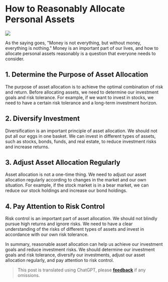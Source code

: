 # How to Reasonably Allocate Personal Assets

![](https://wiki-media-1253965369.cos.ap-guangzhou.myqcloud.com/img/20210312135502.png)

As the saying goes, "Money is not everything, but without money, everything is nothing." Money is an important part of our lives, and how to allocate personal assets reasonably is a question that everyone needs to consider.

## 1. Determine the Purpose of Asset Allocation

The purpose of asset allocation is to achieve the optimal combination of risk and return. Before allocating assets, we need to determine our investment goals and risk tolerance. For example, if we want to invest in stocks, we need to have a certain risk tolerance and a long-term investment horizon.

## 2. Diversify Investment

Diversification is an important principle of asset allocation. We should not put all our eggs in one basket. We can invest in different types of assets, such as stocks, bonds, funds, and real estate, to reduce investment risks and increase returns.

## 3. Adjust Asset Allocation Regularly

Asset allocation is not a one-time thing. We need to adjust our asset allocation regularly according to changes in the market and our own situation. For example, if the stock market is in a bear market, we can reduce our stock holdings and increase our bond holdings.

## 4. Pay Attention to Risk Control

Risk control is an important part of asset allocation. We should not blindly pursue high returns and ignore risks. We need to have a clear understanding of the risks of different types of assets and invest in accordance with our own risk tolerance.

In summary, reasonable asset allocation can help us achieve our investment goals and reduce investment risks. We should determine our investment goals and risk tolerance, diversify our investments, adjust our asset allocation regularly, and pay attention to risk control.

> This post is translated using ChatGPT, please [**feedback**](https://github.com/linyuxuanlin/Wiki_MkDocs/issues/new) if any omissions.